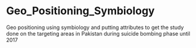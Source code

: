 # Geo_Positioning_Symbiology
Geo positioning using symbiology and putting attributes to get the study done on the targeting areas in Pakistan during suicide bombing phase until 2017
